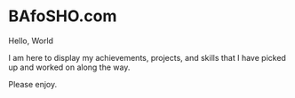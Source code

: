# BAfoSHO.com
Hello, World

I am here to display my achievements, projects, and skills that I have picked up and worked on along the way.

Please enjoy.
